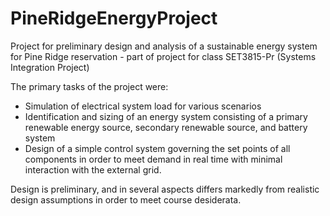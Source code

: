 # PineRidgeEnergyProject
Project for preliminary design and analysis of a sustainable energy system for Pine Ridge reservation - part of project for class SET3815-Pr (Systems Integration Project)

The primary tasks of the project were:
- Simulation of electrical system load for various scenarios
- Identification  and sizing of an energy system consisting of a primary renewable energy source, secondary renewable source, and battery system
- Design of a simple control system governing the set points of all components in order to meet demand in real time with minimal interaction with the external grid.

Design is preliminary, and in several aspects differs markedly from realistic design assumptions in order to meet course desiderata.
